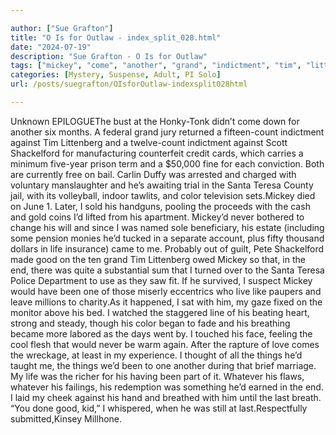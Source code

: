 ```yaml
---

author: ["Sue Grafton"]
title: "O Is for Outlaw - index_split_028.html"
date: "2024-07-19"
description: "Sue Grafton - O Is for Outlaw"
tags: ["mickey", "come", "another", "grand", "indictment", "tim", "littenberg", "shackelford", "santa", "teresa", "color", "never", "life", "good", "end", "would", "one", "thing", "whatever", "unknown", "epiloguethe", "bust", "six", "month", "federal"]
categories: [Mystery, Suspense, Adult, PI Solo]
url: /posts/suegrafton/OIsforOutlaw-indexsplit028html

---
```



Unknown
EPILOGUEThe bust at the Honky-Tonk didn’t come down for another six months. A federal grand jury returned a fifteen-count indictment against Tim Littenberg and a twelve-count indictment against Scott Shackelford for manufacturing counterfeit credit cards, which carries a minimum five-year prison term and a $50,000 fine for each conviction. Both are currently free on bail. Carlin Duffy was arrested and charged with voluntary manslaughter and he’s awaiting trial in the Santa Teresa County jail, with its volleyball, indoor tawlits, and color television sets.Mickey died on June 1. Later, I sold his handguns, pooling the proceeds with the cash and gold coins I’d lifted from his apartment. Mickey’d never bothered to change his will and since I was named sole beneficiary, his estate (including some pension monies he’d tucked in a separate account, plus fifty thousand dollars in life insurance) came to me. Probably out of guilt, Pete Shackelford made good on the ten grand Tim Littenberg owed Mickey so that, in the end, there was quite a substantial sum that I turned over to the Santa Teresa Police Department to use as they saw fit. If he survived, I suspect Mickey would have been one of those miserly eccentrics who live like paupers and leave millions to charity.As it happened, I sat with him, my gaze fixed on the monitor above his bed. I watched the staggered line of his beating heart, strong and steady, though his color began to fade and his breathing became more labored as the days went by. I touched his face, feeling the cool flesh that would never be warm again. After the rapture of love comes the wreckage, at least in my experience. I thought of all the things he’d taught me, the things we’d been to one another during that brief marriage. My life was the richer for his having been part of it. Whatever his flaws, whatever his failings, his redemption was something he’d earned in the end. I laid my cheek against his hand and breathed with him until the last breath. “You done good, kid,” I whispered, when he was still at last.Respectfully submitted,Kinsey Millhone.
